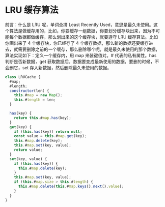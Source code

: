 # LRU 缓存算法

前言：什么是 LRU 呢，单词全拼 Least Recently Used，意思是最久未使用。这个算法是做缓存用的，比如，你要缓存一组数据，你要划分缓存块出来，因为不可能每个数据都做缓存，那么划出来的这个缓存块，就要遵守 LRU 缓存算法。比如你画出来了 4 个缓存块，你已经存了 4 个缓存数据，那么新的数据还要缓存进去，就需要删除之前的一个缓存，那么删除哪个呢，就是最久未使用的那个数据，算法实现如下：定义一个缓存内，用 map 来装键值对。# 代表的私有属性。has 判断是否新数据，get 获取数据后，数据要变成最新使用的数据，要删的时候，不会删它，set 存入新数据，然后删除最久未使用的数据。

```js
class LRUCache {
  #map;
  #length;
  constructor(len) {
    this.#map = new Map();
    this.#length = len;
  }

  has(key) {
    return this.#map.has(key);
  }
  get(key) {
    if (this.has(key)) return null;
    const value = this.#map.get(key);
    this.#map.delete(key);
    this.#map.set(key, value);
    return value;
  }
  set(key, value) {
    if (this.has(key)) {
      this.#map.delete(key);
    }
    this.#map.set(key, value);
    if (this.#map.size > this.#length) {
      this.#map.delete(this.#map.keys().next().value);
    }
  }
}
```

